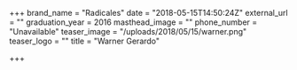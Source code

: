 +++
brand_name = "Radicales"
date = "2018-05-15T14:50:24Z"
external_url = ""
graduation_year = 2016
masthead_image = ""
phone_number = "Unavailable"
teaser_image = "/uploads/2018/05/15/warner.png"
teaser_logo = ""
title = "Warner Gerardo"

+++
